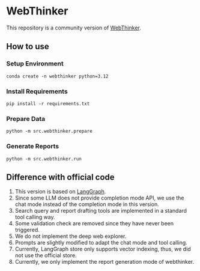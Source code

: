 # WebThinker

This repository is a community version of [WebThinker](https://github.com/RUC-NLPIR/WebThinker).

## How to use

### Setup Environment

```shell
conda create -n webthinker python=3.12
```

### Install Requirements

```shell
pip install -r requirements.txt
```

### Prepare Data

```shell
python -m src.webthinker.prepare
```

### Generate Reports

```shell
python -m src.webthinker.run
```

## Difference with official code

1. This version is based on [LangGraph](https://langchain-ai.github.io/langgraph/).
2. Since some LLM does not provide completion mode API,
we use the chat mode instead of the completion mode in this version.
3. Search query and report drafting tools are implemented in a standard tool calling way.
4. Some validation check are removed since they have never been triggered.
5. We do not implement the deep web explorer.
6. Prompts are slightly modified to adapt the chat mode and tool calling.
7. Currently, LangGraph store only supports vector indexing,
thus, we did not use the official store.
8. Currently, we only implement the report generation mode of webthinker.
